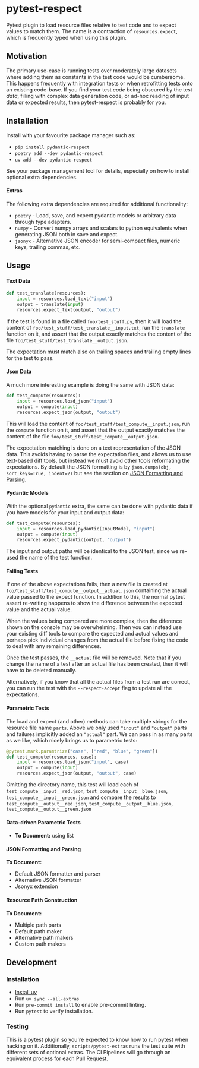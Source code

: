 # pytest-respect

Pytest plugin to load resource files relative to test code and to expect values to match them. The name is a contraction of `resources.expect`, which is frequently typed when using this plugin.

## Motivation

The primary use-case is running tests over moderately large datasets where adding them as constants in the test code would be cumbersome. This happens frequently with integration tests or when retrofitting tests onto an existing code-base. If you find your test _code_ being obscured by the test _data_, filling with complex data generation code, or ad-hoc reading of input data or expected results, then pytest-respect is probably for you.

## Installation

Install with your favourite package manager such as:

- `pip install pydantic-respect`
- `poetry add --dev pydantic-respect`
- `uv add --dev pydantic-respect`

See your package management tool for details, especially on how to install optional extra dependencies.

#### Extras

The following extra dependencies are required for additional functionality:

- `poetry` - Load, save, and expect pydantic models or arbitrary data through type adapters.
- `numpy` - Convert numpy arrays and scalars to python equivalents when generating JSON both in save and expect.
- `jsonyx` - Alternative JSON encoder for semi-compact files, numeric keys, trailing commas, etc.

## Usage

#### Text Data

```python
def test_translate(resources):
    input = resources.load_text("input")
    output = translate(input)
    resources.expect_text(output, "output")
```

If the test is found in a file called `foo/test_stuff.py`, then it will load the content of `foo/test_stuff/test_translate__input.txt`, run the `translate` function on it, and assert that the output exactly matches the content of the file `foo/test_stuff/test_translate__output.json`.

The expectation must match also on trailing spaces and trailing empty lines for the test to pass.

#### Json Data

A much more interesting example is doing the same with JSON data:

```python
def test_compute(resources):
    input = resources.load_json("input")
    output = compute(input)
    resources.expect_json(output, "output")
```

This will load the content of `foo/test_stuff/test_compute__input.json`, run the `compute` function on it, and assert that the output exactly matches the content of the file `foo/test_stuff/test_compute__output.json`.

The expectation matching is done on a text representation of the JSON data. This avoids having to parse the expectation files, and allows us to use text-based diff tools, but instead we must avoid other tools reformating the expectations. By default the JSON formatting is by `json.dumps(obj, sort_keys=True, indent=2)` but see the section on [JSON Formatting and Parsing](#json-formatting-and-parsing).

#### Pydantic Models

With the optional
`pydantic` extra, the same can be done with pydantic data if you have models for your input and output data:

```python
def test_compute(resources):
    input = resources.load_pydantic(InputModel, "input")
    output = compute(input)
    resources.expect_pydantic(output, "output")
```

The input and output paths will be identical to the JSON test, since we re-used the name of the test function.

#### Failing Tests

If one of the above expectations fails, then a new file is created at `foo/test_stuff/test_compute__output__actual.json` containing the actual value passed to the expect function. In addition to this, the normal pytest assert re-writing happens to show the difference between the expected value and the actual value.

When the values being compared are more complex, then the diference shown on the console may be overwhelming. Then you can instead use your existing diff tools to compare the expected and actual values and perhaps pick individual changes from the actual file before fixing the code to deal with any remaining differences.

Once the test passes, the `__actual` file will be removed. Note that if you change the name of a test after an actual file has been created, then it will have to be deleted manually.

Alternatively, if you know that all the actual files from a test run are correct, you can run the test with the `--respect-accept` flag to update all the expectations.

#### Parametric Tests

The load and expect (and other) methods can take multiple strings for the resource file name `parts`. Above we only used `"input"` and `"output"` parts and failures implicitly added an `"actual"` part. We can pass in as many parts as we like, which nicely brings us to parametric tests:

```python
@pytest.mark.paramtrize("case", ["red", "blue", "green"])
def test_compute(resources, case):
    input = resources.load_json("input", case)
    output = compute(input)
    resources.expect_json(output, "output", case)
```

Omitting the directory name, this test will load each of `test_compute__input__red.json`, `test_compute__input__blue.json`, `test_compute__input__green.json` and compare the results to `test_compute__output__red.json`, `test_compute__output__blue.json`, `test_compute__output__green.json`

#### Data-driven Parametric Tests

- **To Document:** using list

#### JSON Formatting and Parsing

**To Document:**

- Default JSON formatter and parser
- Alternative JSON formatter
- Jsonyx extension

#### Resource Path Construction

**To Document:**

- Multiple path parts
- Default path maker
- Alternative path makers
- Custom path makers

## Development

### Installation

- [Install uv](https://docs.astral.sh/uv/getting-started/installation/)
- Run `uv sync --all-extras`
- Run `pre-commit install` to enable pre-commit linting.
- Run `pytest` to verify installation.

### Testing

This is a pytest plugin so you're expected to know how to run pytest when hacking on it. Additionally, `scripts/pytest-extras` runs the test suite with different sets of optional extras. The CI Pipelines will go through an equivalent process for each Pull Request.
